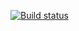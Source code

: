 [![Build status](https://ci.appveyor.com/api/projects/status/pfopc4ktd171qdpl?svg=true)](https://ci.appveyor.com/project/AndrewShch/automatization-shchepkin-lesson2-task1)